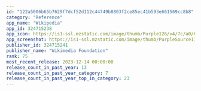 ```yaml
---
id: "122a5006b65b7629f7dcf52d112c44749b8803f2ce85ec41b593e661569cc8b8"
category: "Reference"
app_name: "Wikipedia"
app_id: 324715238
app_icon: https://is1-ssl.mzstatic.com/image/thumb/Purple126/v4/7c/a0/66/7ca06607-4141-3b1e-e6e3-849cb48cddc5/AppIcon-0-1x_U007emarketing-0-0-0-7-0-0-85-220.png/1024x1024bb.png
app_screenshot: https://is1-ssl.mzstatic.com/image/thumb/PurpleSource114/v4/b9/b3/66/b9b366de-2101-db1a-243c-a7578a0c727f/70c9da02-1a69-420b-8290-3d530a0e09e2_seven.png/1242x2688bb.png
publisher_id: 324715241
publisher_name: "Wikimedia Foundation"
rank: 75
most_recent_release: 2023-12-14 00:00:00
release_count_in_past_year: 13
release_count_in_past_year_category: 7
release_count_in_past_year_top_in_category: 23
---
```

